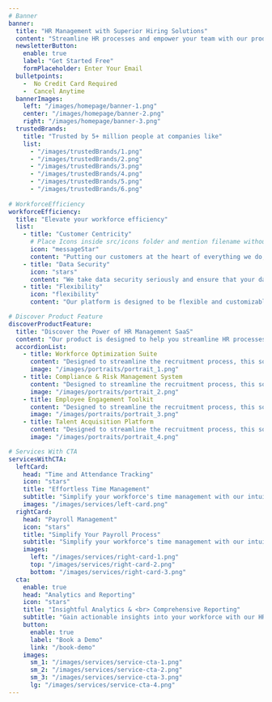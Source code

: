 ```yaml
---
# Banner
banner:
  title: "HR Management with Superior Hiring Solutions"
  content: "Streamline HR processes and empower your team with our product. Effortlessly manage employee data, and more in one centralized platform."
  newsletterButton:
    enable: true
    label: "Get Started Free"
    formPlaceholder: Enter Your Email
  bulletpoints:
    -  No Credit Card Required
    -  Cancel Anytime
  bannerImages:
    left: "/images/homepage/banner-1.png"
    center: "/images/homepage/banner-2.png"
    right: "/images/homepage/banner-3.png"
  trustedBrands:
    title: "Trusted by 5+ million people at companies like"
    list:
      - "/images/trustedBrands/1.png"
      - "/images/trustedBrands/2.png"
      - "/images/trustedBrands/3.png"
      - "/images/trustedBrands/4.png"
      - "/images/trustedBrands/5.png"
      - "/images/trustedBrands/6.png"
  
# WorkforceEfficiency
workforceEfficiency:
  title: "Elevate your workforce efficiency"
  list:
    - title: "Customer Centricity"
      # Place Icons inside src/icons folder and mention filename without extension
      icon: "messageStar"   
      content: "Putting our customers at the heart of everything we do, we strive to deliver exceptional experiences, personalized  solutions."
    - title: "Data Security"
      icon: "stars"   
      content: "We take data security seriously and ensure that your data is protected at all times. Our platform is designed to keep   your data safe."
    - title: "Flexibility"
      icon: "flexibility"   
      content: "Our platform is designed to be flexible and customizable to meet your unique needs. We offer a range of features and integrations."

# Discover Product Feature
discoverProductFeature:
  title: "Discover the Power of HR Management SaaS"
  content: "Our product is designed to help you streamline HR processes and empower your team. Here are some of the key features:"
  accordionList: 
    - title: Workforce Optimization Suite
      content: "Designed to streamline the recruitment process, this solution offers features such as applicant tracking, resume parsing, and candidate evaluation tools."
      image: "/images/portraits/portrait_1.png"
    - title: Compliance & Risk Management System
      content: "Designed to streamline the recruitment process, this solution offers features such as applicant tracking, resume parsing, and candidate evaluation tools."
      image: "/images/portraits/portrait_2.png"
    - title: Employee Engagement Toolkit
      content: "Designed to streamline the recruitment process, this solution offers features such as applicant tracking, resume parsing, and candidate evaluation tools."
      image: "/images/portraits/portrait_3.png"
    - title: Talent Acquisition Platform
      content: "Designed to streamline the recruitment process, this solution offers features such as applicant tracking, resume parsing, and candidate evaluation tools."
      image: "/images/portraits/portrait_4.png"

# Services With CTA
servicesWithCTA:
  leftCard:
    head: "Time and Attendance Tracking"
    icon: "stars"
    title: "Effortless Time Management"
    subtitle: "Simplify your workforce's time management with our intuitive HR Management SaaS, streamlining."
    images: "/images/services/left-card.png"
  rightCard:
    head: "Payroll Management"
    icon: "stars"
    title: "Simplify Your Payroll Process"
    subtitle: "Simplify your workforce's time management with our intuitive HR Management SaaS, streamlining."
    images:
      left: "/images/services/right-card-1.png"
      top: "/images/services/right-card-2.png"
      bottom: "/images/services/right-card-3.png"
  cta:
    enable: true
    head: "Analytics and Reporting"
    icon: "stars"
    title: "Insightful Analytics & <br> Comprehensive Reporting"
    subtitle: "Gain actionable insights into your workforce with our HR <br> Management SaaS, offering robust analytics."
    button:
      enable: true
      label: "Book a Demo"
      link: "/book-demo"
    images:
      sm_1: "/images/services/service-cta-1.png"
      sm_2: "/images/services/service-cta-2.png"
      sm_3: "/images/services/service-cta-3.png"
      lg: "/images/services/service-cta-4.png"
---
```

